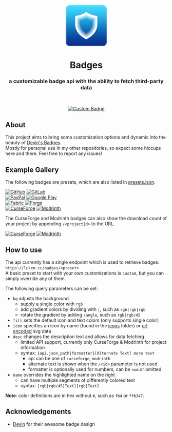 <p align="center" style="text-align: center">
  <a href="https://github.com/LukenSkyne/Badges">
    <img alt="Badges Logo" src=".github/icon.png" width="128" height="128" />
  </a>
</p>

<h1 align="center">Badges</h1>
<h3 align="center">a customizable badge api with the ability to fetch third-party data</h3>
<br>

<div align="center">

<a href="https://luken.cc/badges/custom?icon=github&bg=00171c|0a1209|100f06|1a0000/100&desc=Taste%20the&name=[5991ee|56ab6c|f5d26a|eb786f/160]Rainbow">![Custom Badge](https://luken.cc/badges/custom?icon=github&bg=00171c|0a1209|100f06|1a0000/100&desc=Taste%20the&name=[5991ee|56ab6c|f5d26a|eb786f/160]Rainbow)</a>

</div>


## About

This project aims to bring some customization options and dynamic into the beauty of [Devin's Badges](https://github.com/intergrav/devins-badges).  
Mostly for personal use in my other repositories, so expect some hiccups here and there. Feel free to report any issues!


## Example Gallery

The following badges are presets, which are also listed in [presets.json](./assets/presets.json).

<a href="https://luken.cc/badges/github">![GitHub](https://luken.cc/badges/github)</a> <a href="https://luken.cc/badges/gitlab">![GitLab](https://luken.cc/badges/gitlab)</a>  
<a href="https://luken.cc/badges/paypal">![PayPal](https://luken.cc/badges/paypal)</a> <a href="https://luken.cc/badges/google-play">![Google Play](https://luken.cc/badges/google-play)</a>  
<a href="https://luken.cc/badges/fabric">![Fabric](https://luken.cc/badges/fabric)</a> <a href="https://luken.cc/badges/forge">![Forge](https://luken.cc/badges/forge)</a>  
<a href="https://luken.cc/badges/curseforge">![CurseForge](https://luken.cc/badges/curseforge)</a> <a href="https://luken.cc/badges/modrinth">![Modrinth](https://luken.cc/badges/modrinth)</a>

The CurseForge and Modrinth badges can also show the download count of your project by appending `/<projectId>` to the URL.

<a href="https://luken.cc/badges/curseforge/734339">![CurseForge](https://luken.cc/badges/curseforge/734339)</a> <a href="https://luken.cc/badges/modrinth/QQXAdCzh">![Modrinth](https://luken.cc/badges/modrinth/QQXAdCzh)</a>


## How to use

The api currently has a single endpoint which is used to retrieve badges: `https://luken.cc/badges/<preset>`  
A basic preset to start with your own customizations is `custom`, but you can simply override any of them.

The following query parameters can be set:
* `bg` adjusts the background
  * supply a single color with `rgb`
  * add gradient colors by dividing with `|`, such as `rgb|rgb|rgb`
  * rotate the gradient by adding `/angle`, such as `rgb|rgb/45`
* `fill` sets the default icon and text colors (only supports single color)
* `icon` specifies an icon by name (found in the [icons](./assets/icons) folder) or [url encoded](https://www.urlencoder.org/) svg data
* `desc` changes the description text and allows for data fetching
  * limited API support, currently only CurseForge & Modrinth for project information
  * syntax: `{api.json_path|formatter}[Alternate Text] more text`
    * api can be one of `curseforge`, `modrinth`
    * alternate text is shown when the `/<id>` parameter is not used
    * formatter is optionally used for numbers, can be `num` or omitted
* `name` overrides the highlighted name on the right
  * can have multiple segments of differently colored text
  * syntax: `[rgb|rgb/45]Text1[rgb]Text2`

**Note**: color definitions are in hex without `#`, such as `fb4` or `ffb347`.


## Acknowledgements

* [Devin](https://github.com/intergrav/devins-badges) for their awesome badge design
